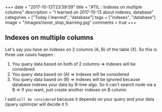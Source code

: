 +++
date = "2017-10-13T23:59:59"
title = "#TIL : Indexes on multiple columns"
description = "I learned on 2017-10-13 about indexes, database"
categories = ["Today I learned", "database"]
tags = ["indexes", "database"]
image = "/images/never_stop_learning.jpg"
comments = true
+++



## Indexes on multiple columns

Let's say you have an indexes on 2 columns (A, B) of the table (X). So this is three use cases happen :

1. You query data based on both of 2 columns => Indexes will be considered
2. You query data based on (A) => Indexes will be considered
3. You query data based on (B) => Indexes will be ignored because database indexes your data by B-tree algo. So it can't search node via a B => If you want, just create another indexes on B column

I said `will be considered` because it depends on your query and your data (query optimizer will decide it !)
